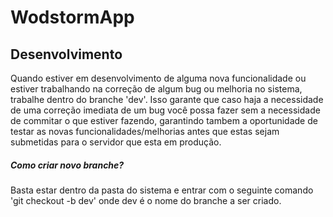 WodstormApp
===================

Desenvolvimento
---------------

Quando estiver em desenvolvimento de alguma nova funcionalidade ou estiver trabalhando na correção de algum bug ou melhoria no sistema, trabalhe dentro do branche 'dev'. Isso garante que caso haja a necessidade de uma correção imediata de um bug você possa fazer sem a necessidade de commitar o que estiver fazendo, garantindo tambem a oportunidade de testar as novas funcionalidades/melhorias antes que estas sejam submetidas para o servidor que esta em produção.

##### Como criar novo branche?

Basta estar dentro da pasta do sistema e entrar com o seguinte comando 'git checkout -b dev' onde dev é o nome do branche a ser criado.
